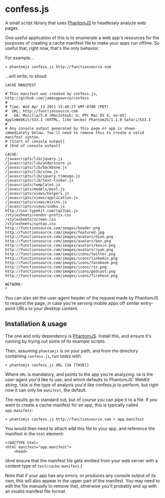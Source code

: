 # confess.js

A small script library that uses [PhantomJS](http://www.phantomjs.org/) to headlessly analyze web pages.

One useful application of this is to enumerate a web app's resources for the purposes of creating a cache manifest file to make your apps run offline. So useful that, right now, that's the only behavior.

For example...

    > phantomjs confess.js http://functionsource.com

...will write, to stoud:

    CACHE MANIFEST

    # This manifest was created by confess.js, http://github.com/jamesgpearce/confess
    #
    # Time: Wed Apr 13 2011 15:40:27 GMT-0700 (PDT)
    #  URL: http://functionsource.com
    #   UA: Mozilla/5.0 (Macintosh; U; PPC Mac OS X; en-US) AppleWebKit/533.3 (KHTML, like Gecko) PhantomJS/1.1.0 Safari/533.3
    #
    # Any console output generated by this page or app is shown immediately below. You'll need to remove this to create a valid manifest syntax.
    # [Start of console output]
    # [End of console output]

    CACHE:
    /javascripts/lib/jquery.js
    /javascripts/lib/underscore.js
    /javascripts/lib/backbone.js
    /javascripts/lib/view.js
    /javascripts/lib/jquery.timeago.js
    /javascripts/lib/text-linker.js
    /javascripts/templates.js
    /javascripts/models/post.js
    /javascripts/views/helpers.js
    /javascripts/views/application.js
    /javascripts/views/mixins.js
    /javascripts/views/index.js
    http://use.typekit.com/tqz3zpc.js
    /stylesheets/vendor-prefix.css
    /stylesheets/screen.css
    /stylesheets/syntax.css
    http://functionsource.com/images/header.png
    http://functionsource.com/images/featured.jpg
    http://functionsource.com/images/avatars/dion.png
    http://functionsource.com/images/avatars/ben.png
    http://functionsource.com/images/avatars/kevin.png
    http://functionsource.com/images/avatars/ryan.png
    http://functionsource.com/images/icons/twitter.png
    http://functionsource.com/images/icons/linkedin.png
    http://functionsource.com/images/icons/facebook.png
    http://functionsource.com/images/icons/rss.png
    http://functionsource.com/images/icons/podcast.png
    http://functionsource.com/images/icons/firehose.png

    NETWORK:
    *

You can also set the user-agent header of the request made by PhantomJS to request the page, in case you're serving mobile apps off similar entry-point URLs to your desktop content.

## Installation & usage

The one and only dependency is [PhantomJS](http://www.phantomjs.org/). Install this, and ensure it's running by trying out some of its example scripts.

Then, assuming <code>phantomjs</code> is on your path, and from the directory containing <code>confess.js</code>, run tasks with:

    > phantomjs confess.js URL [UA [TASK]]

Where <code>URL</code> is mandatory, and points to the app you're analyzing. <code>UA</code> is the user-agent you'd like to use, and which defaults to PhantomJS' WebKit string. <code>TASK</code> is the type of analysis you'd like confess.js to perform, but right now it can only be <code>manifest</code>, the default.

The results go to standard out, but of course you can pipe it to a file. If you want to create a cache manifest for an app, this is typically called <code>app.manifest</code>:

    > phantomjs confess.js http://functionsource.com > app.manifest

You would then need to attach add this file to your app, and reference the manifest in the <code>html</code> element:

    <!DOCTYPE html>
    <html manifest="app.manifest">
        <head>

(And ensure that the manifest file gets emitted from your web server with a content type of <code>text/cache-manifest</code>.)

Note that if your app has any errors, or produces any console output of its own, this will also appear in the upper part of the manifest. You may need to edit the file manually to remove that, otherwise you'll probably end up with an invalid manifest file format.